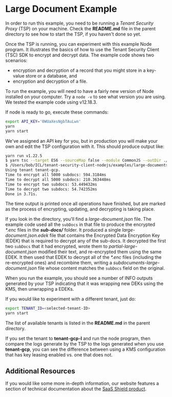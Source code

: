 # Large Document Example

In order to run this example, you need to be running a _Tenant Security Proxy_ (TSP) on your machine.
Check the **README.md** file in the parent directory to see how to start the TSP, if you haven't done so
yet.

Once the TSP is running, you can experiment with this example Node program. It illustrates the basics of how
to use the Tenant Security Client (TSC) SDK to encrypt and decrypt data. The example code shows two scenarios:

* encryption and decryption of a record that you might store in a key-value store or a database, and
* encryption and decryption of a file.

To run the example, you will need to have a fairly new version of Node installed on your computer. Try a
`node -v` to see what version you are using. We tested the example code using v12.18.3.

If node is ready to go, execute these commands:

```bash
export API_KEY='0WUaXesNgbTAuLwn'
yarn
yarn start
```

We've assigned an API key for you, but in production you will make your own and edit the TSP
configuration with it.  This should produce output like:

```bash
yarn run v1.22.5
$ yarn tsc --target ES6 --sourceMap false --module CommonJS --outDir ./dist/src src/index.ts && node dist/src/index.js
$ /Users/bob/ICL/tenant-security-client-nodejs/examples/large-documents/node_modules/.bin/tsc --target ES6 --sourceMap false --module CommonJS --outDir ./dist/src src/index.ts
Using tenant tenant-gcp.
Time to encrypt all 5000 subdocs: 594.3184ms
Time to decrypt all 5000 subdocs: 210.363448ms
Time to encrypt two subdocs: 53.449432ms
Time to decrypt two subdocs: 54.742352ms
Done in 3.71s.
```

The time output is printed once all operations have finished, but are marked as the process of
encrypting, updating, and decrypting is taking place.

If you look in the directory, you'll find a *large-document.json* file. The example code used all
the `subDocs` in that file to produce the encrypted *\*.enc* files in the ***sub-docs/*** folder.
It produced a single *large-document.json.edek* file that contains the Encrypted Data Encryption Key
(EDEK) that is required to decrypt any of the sub-docs. It decrypted the first two `subDocs` that it
had encrypted, wrote them to *partial-large-document.json* modified their text, and re-encrypted them
using the same EDEK. It then used that EDEK to decrypt all of the *\*.enc* files (including the
re-encrypted ones) and recombine them, writing a *subdocuments-large-document.json* file whose content
matches the `subDocs` field on the original.

When you run the example, you should see a number of INFO outputs generated by your TSP indicating
that it was wrapping new DEKs using the KMS, then unwrapping a EDEKs.

If you would like to experiment with a different tenant, just do:

```bash
export TENANT_ID=<selected-tenant-ID>
yarn start
```

The list of available tenants is listed in the **README.md** in the parent directory.

If you set the tenant to **tenant-gcp-l** and run the node program, then compare the logs generate by the
TSP to the logs generated when you use **tenant-gcp**, you can see the difference
between using a KMS configuration that has key leasing enabled vs. one that does not.

## Additional Resources

If you would like some more in-depth information, our website features a section of technical
documentation about the [SaaS Shield product](https://ironcorelabs.com/docs/saas-shield/).
